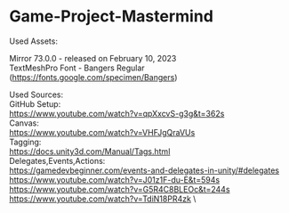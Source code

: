 # Game-Project-Mastermind

Used Assets:

Mirror 73.0.0 - released on February 10, 2023 \
TextMeshPro Font - Bangers Regular (https://fonts.google.com/specimen/Bangers)

Used Sources: \
GitHub Setup: \
https://www.youtube.com/watch?v=qpXxcvS-g3g&t=362s \
Canvas: \
https://www.youtube.com/watch?v=VHFJgQraVUs \
Tagging: \
https://docs.unity3d.com/Manual/Tags.html \
Delegates,Events,Actions: \
https://gamedevbeginner.com/events-and-delegates-in-unity/#delegates \
https://www.youtube.com/watch?v=J01z1F-du-E&t=594s \
https://www.youtube.com/watch?v=G5R4C8BLEOc&t=244s \
https://www.youtube.com/watch?v=TdiN18PR4zk \